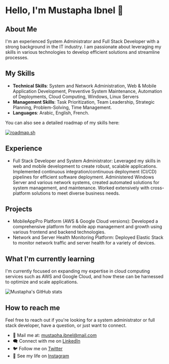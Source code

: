 # Hello, I'm Mustapha Ibnel 👋

## About Me
I'm an experienced System Administrator and Full Stack Developer with a strong background in the IT industry. I am passionate about leveraging my skills in various technologies to develop efficient solutions and streamline processes.

## My Skills
- **Technical Skills**: System and Network Administration, Web & Mobile Application Development, Preventive System Maintenance, Automation of Deployments, Cloud Computing, Windows, Linux Servers
- **Management Skills**: Task Prioritization, Team Leadership, Strategic Planning, Problem-Solving, Time Management.
- **Languages**: Arabic, English, French.

You can also see a detailed roadmap of my skills here:

[![roadmap.sh](https://api.roadmap.sh/v1-badge/wide/64b5f7f40a49b0be0ed77f8b?variant=dark&roadmaps=full-stack%2Cfrontend%2Cbackend%2Cdevops)](https://roadmap.sh)

## Experience
- Full Stack Developer and System Administrator: Leveraged my skills in web and mobile development to create robust, scalable applications. Implemented continuous integration/continuous deployment (CI/CD) pipelines for efficient software deployment. Administered Windows Server and various network systems, created automated solutions for system management, and maintenance. Worked extensively with cross-platform solutions to meet diverse business needs.

## Projects
- MobileAppPro Platform (AWS & Google Cloud versions): Developed a comprehensive platform for mobile app management and growth using various frontend and backend technologies.
- Network and Server Health Monitoring Platform: Deployed Elastic Stack to monitor network traffic and server health for a variety of devices.

## What I'm currently learning 
I'm currently focused on expanding my expertise in cloud computing services such as AWS and Google Cloud, and how these can be harnessed to optimize and scale applications.

![Mustapha's GitHub stats](https://github-readme-stats.vercel.app/api?username=mustaphaibnel&show_icons=true&theme=tokyonight)

## How to reach me 
Feel free to reach out if you're looking for a system administrator or full stack developer, have a question, or just want to connect.

- 📧 Mail me at: mustapha.ibnel@mail.com
- 🗨️ Connect with me on [LinkedIn](https://linkedin.com/in/mustaphaibnel)
- 🐦 Follow me on [Twitter](https://twitter.com/mustaphaibnel)
- 📸 See my life on [Instagram](https://instagram.com/mustaphaibnel)
